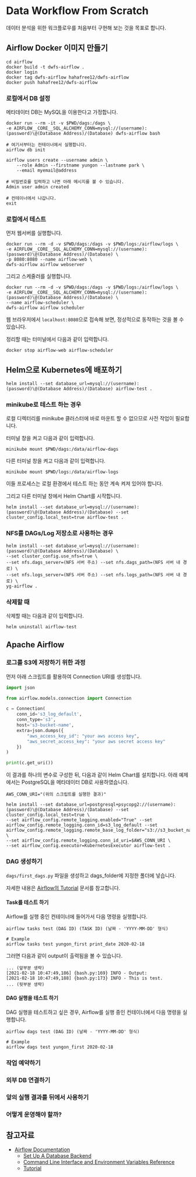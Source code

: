 # Data Workflow From Scratch

데이터 분석을 위한 워크플로우를 처음부터 구현해 보는 것을 목표로 합니다. 

## Airflow Docker 이미지 만들기

```shell
cd airflow
docker build -t dwfs-airflow .
docker login
docker tag dwfs-airflow hahafree12/dwfs-airflow
docker push hahafree12/dwfs-airflow
```

### 로컬에서 DB 설정

메타데이터 DB는 MySQL을 이용한다고 가정합니다.

```shell
docker run --rm -it -v $PWD/dags:/dags \ 
-e AIRFLOW__CORE__SQL_ALCHEMY_CONN=mysql://(username):(password)\@(Database Address)/(Database) dwfs-airflow bash

# 여기서부터는 컨테이너에서 실행합니다. 
airflow db init

airflow users create --username admin \
    --role Admin --firstname yungon --lastname park \
    --email myemail@address

# 비밀번호를 입력하고 나면 아래 메시지를 볼 수 있습니다. 
Admin user admin created

# 컨테이너에서 나갑니다. 
exit
```

### 로컬에서 테스트

먼저 웹서버를 실행합니다. 

```shell
docker run --rm -d -v $PWD/dags:/dags -v $PWD/logs:/airflow/logs \
-e AIRFLOW__CORE__SQL_ALCHEMY_CONN=mysql://(username):(password)\@(Database Address)/(Database) \
-p 8080:8080 --name airflow-web \
dwfs-airflow airflow webserver
```

그리고 스케줄러를 실행합니다. 

```shell
docker run --rm -d -v $PWD/dags:/dags -v $PWD/logs:/airflow/logs \
-e AIRFLOW__CORE__SQL_ALCHEMY_CONN=mysql://(username):(password)\@(Database Address)/(Database) \
--name airflow-scheduler \
dwfs-airflow airflow scheduler
```

웹 브라우저에서 `localhost:8080`으로 접속해 보면, 정상적으로 동작하는 것을 볼 수 있습니다.

정리할 때는 터미널에서 다음과 같이 입력합니다. 

```shell
docker stop airflow-web airflow-scheduler
```

## Helm으로 Kubernetes에 배포하기

```shell
helm install --set database_url=mysql://(username):(password)\@(Database Address)/(Database) airflow-test .
```

### minikube로 테스트 하는 경우

로컬 디렉터리를 minikube 클러스터에 바로 마운트 할 수 없으므로 사전 작업이 필요합니다. 

터미널 창을 켜고 다음과 같이 입력합니다.

```shell
minikube mount $PWD/dags:/data/airflow-dags
```

다른 터미널 창을 켜고 다음과 같이 입력합니다. 

```shell
minikube mount $PWD/logs:/data/airflow-logs
```

이들 프로세스는 로컬 환경에서 테스트 하는 동안 계속 켜져 있어야 합니다. 

그리고 다른 터미널 창에서 Helm Chart를 시작합니다. 

```shell
helm install --set database_url=mysql://(username):(password)\@(Database Address)/(Database) --set cluster_config.local_test=true airflow-test .
```

### NFS를 DAGs/Log 저장소로 사용하는 경우

```shell
helm install --set database_url=mysql://(username):(password)\@(Database Address)/(Database) \
--set cluster_config.use_nfs=true \
--set nfs.dags_server=(NFS 서버 주소) --set nfs.dags_path=(NFS 서버 내 경로) \
--set nfs.logs_server=(NFS 서버 주소) --set nfs.logs_path=(NFS 서버 내 경로) \
yg-airflow .
```

### 삭제할 때

삭제할 때는 다음과 같이 입력합니다. 

```shell
helm uninstall airflow-test
```

## Apache Airflow

### 로그를 S3에 저장하기 위한 과정

먼저 아래 스크립트를 활용하여 Connection URI를 생성합니다. 

```python
import json

from airflow.models.connection import Connection

c = Connection(
    conn_id='s3_log_default',
    conn_type='s3',
    host='s3-bucket-name',
    extra=json.dumps({
        "aws_access_key_id": "your aws access key",
        "aws_secret_access_key": "your aws secret access key"
    })
)

print(c.get_uri())
```

이 결과를 하나의 변수로 구성한 뒤, 다음과 같이 Helm Chart를 설치합니다. 아래 예제에서는 PostgreSQL을 메타데이터 DB로 사용하였습니다. 

```shell
AWS_CONN_URI="(위의 스크립트를 실행한 결과)"

helm install --set database_url=postgresql+psycopg2://(username):(password)\@(Database Address)/(Database) --set cluster_config.local_test=true \
--set airflow_config.remote_logging.enabled="True" --set airflow_config.remote_logging.conn_id=s3_log_default --set airflow_config.remote_logging.remote_base_log_folder="s3://s3_bucket_name" \
--set airflow_config.remote_logging.conn_id_uri=$AWS_CONN_URI \
--set airflow_config.executor=KubernetesExecutor airflow-test .
```


### DAG 생성하기

`dags/first_dags.py` 파일을 생성하고 dags_folder에 지정한 폴더에 넣습니다. 

자세한 내용은 [Airflow의 Tutorial](http://airflow.apache.org/docs/apache-airflow/stable/tutorial.html) 문서를 참고합니다.

#### Task를 테스트 하기

Airflow를 실행 중인 컨테이너에 들어가서 다음 명령을 실행합니다. 

```shell
airflow tasks test (DAG ID) (TASK ID) (날짜 - 'YYYY-MM-DD' 형식) 

# Example
airflow tasks test yungon_first print_date 2020-02-18
```

그러면 다음과 같이 output이 출력됨을 볼 수 있습니다.
```
... (앞부분 생략)
[2021-02-18 10:47:49,186] {bash.py:169} INFO - Output:
[2021-02-18 10:47:49,188] {bash.py:173} INFO - This is test.
... (뒷부분 생략)
```

#### DAG 실행을 테스트 하기

DAG 실행을 테스트하고 싶은 경우, Airflow를 실행 중인 컨테이너에서 다음 명령을 실행합니다. 

```shell
airflow dags test (DAG ID) (날짜 - 'YYYY-MM-DD' 형식)

# Example
airflow dags test yungon_first 2020-02-18
```

### 작업 예약하기



### 외부 DB 연결하기



### 앞의 실행 결과를 뒤에서 사용하기



### 어떻게 운영해야 할까?



## 참고자료

* [Airflow Documentation](http://airflow.apache.org/docs/apache-airflow/stable/index.html)
    * [Set Up A Database Backend](http://airflow.apache.org/docs/apache-airflow/stable/howto/set-up-database.html)
    * [Command Line Interface and Environment Variables Reference](http://airflow.apache.org/docs/apache-airflow/stable/cli-and-env-variables-ref.html)
    * [Tutorial](http://airflow.apache.org/docs/apache-airflow/stable/tutorial.html)